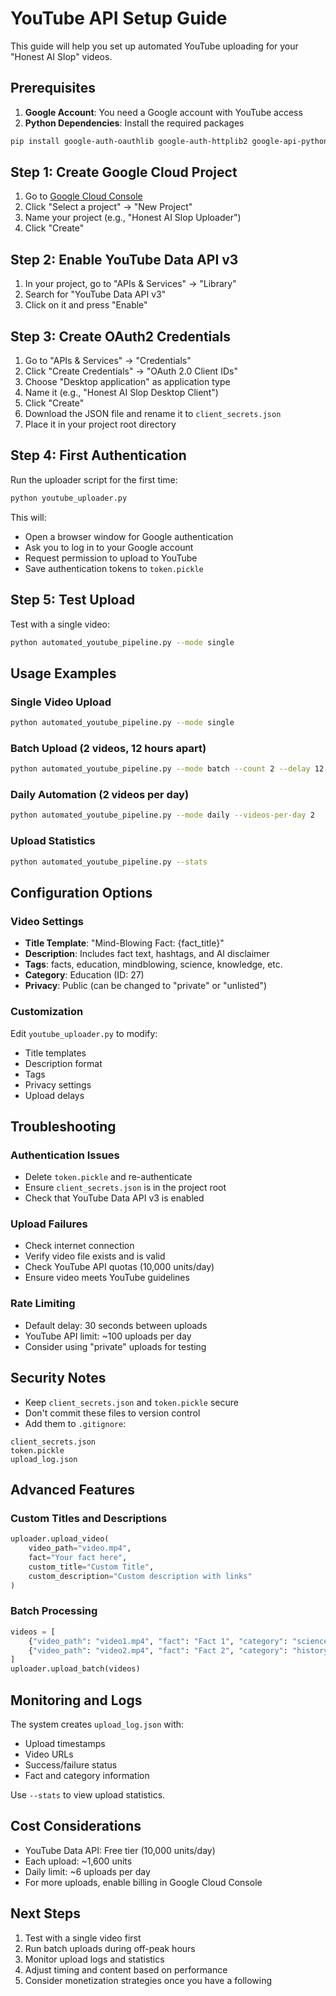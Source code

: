 # YouTube API Setup Guide

This guide will help you set up automated YouTube uploading for your "Honest AI Slop" videos.

## Prerequisites

1. **Google Account**: You need a Google account with YouTube access
2. **Python Dependencies**: Install the required packages

```bash
pip install google-auth-oauthlib google-auth-httplib2 google-api-python-client
```

## Step 1: Create Google Cloud Project

1. Go to [Google Cloud Console](https://console.cloud.google.com/)
2. Click "Select a project" → "New Project"
3. Name your project (e.g., "Honest AI Slop Uploader")
4. Click "Create"

## Step 2: Enable YouTube Data API v3

1. In your project, go to "APIs & Services" → "Library"
2. Search for "YouTube Data API v3"
3. Click on it and press "Enable"

## Step 3: Create OAuth2 Credentials

1. Go to "APIs & Services" → "Credentials"
2. Click "Create Credentials" → "OAuth 2.0 Client IDs"
3. Choose "Desktop application" as application type
4. Name it (e.g., "Honest AI Slop Desktop Client")
5. Click "Create"
6. Download the JSON file and rename it to `client_secrets.json`
7. Place it in your project root directory

## Step 4: First Authentication

Run the uploader script for the first time:

```bash
python youtube_uploader.py
```

This will:
- Open a browser window for Google authentication
- Ask you to log in to your Google account
- Request permission to upload to YouTube
- Save authentication tokens to `token.pickle`

## Step 5: Test Upload

Test with a single video:

```bash
python automated_youtube_pipeline.py --mode single
```

## Usage Examples

### Single Video Upload
```bash
python automated_youtube_pipeline.py --mode single
```

### Batch Upload (2 videos, 12 hours apart)
```bash
python automated_youtube_pipeline.py --mode batch --count 2 --delay 12
```

### Daily Automation (2 videos per day)
```bash
python automated_youtube_pipeline.py --mode daily --videos-per-day 2
```

### Upload Statistics
```bash
python automated_youtube_pipeline.py --stats
```

## Configuration Options

### Video Settings
- **Title Template**: "Mind-Blowing Fact: {fact_title}"
- **Description**: Includes fact text, hashtags, and AI disclaimer
- **Tags**: facts, education, mindblowing, science, knowledge, etc.
- **Category**: Education (ID: 27)
- **Privacy**: Public (can be changed to "private" or "unlisted")

### Customization
Edit `youtube_uploader.py` to modify:
- Title templates
- Description format
- Tags
- Privacy settings
- Upload delays

## Troubleshooting

### Authentication Issues
- Delete `token.pickle` and re-authenticate
- Ensure `client_secrets.json` is in the project root
- Check that YouTube Data API v3 is enabled

### Upload Failures
- Check internet connection
- Verify video file exists and is valid
- Check YouTube API quotas (10,000 units/day)
- Ensure video meets YouTube guidelines

### Rate Limiting
- Default delay: 30 seconds between uploads
- YouTube API limit: ~100 uploads per day
- Consider using "private" uploads for testing

## Security Notes

- Keep `client_secrets.json` and `token.pickle` secure
- Don't commit these files to version control
- Add them to `.gitignore`:

```
client_secrets.json
token.pickle
upload_log.json
```

## Advanced Features

### Custom Titles and Descriptions
```python
uploader.upload_video(
    video_path="video.mp4",
    fact="Your fact here",
    custom_title="Custom Title",
    custom_description="Custom description with links"
)
```

### Batch Processing
```python
videos = [
    {"video_path": "video1.mp4", "fact": "Fact 1", "category": "science"},
    {"video_path": "video2.mp4", "fact": "Fact 2", "category": "history"}
]
uploader.upload_batch(videos)
```

## Monitoring and Logs

The system creates `upload_log.json` with:
- Upload timestamps
- Video URLs
- Success/failure status
- Fact and category information

Use `--stats` to view upload statistics.

## Cost Considerations

- YouTube Data API: Free tier (10,000 units/day)
- Each upload: ~1,600 units
- Daily limit: ~6 uploads per day
- For more uploads, enable billing in Google Cloud Console

## Next Steps

1. Test with a single video first
2. Run batch uploads during off-peak hours
3. Monitor upload logs and statistics
4. Adjust timing and content based on performance
5. Consider monetization strategies once you have a following 